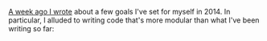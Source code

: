[A week ago I wrote][1] about a few goals I've set for myself in 2014\. In particular, I alluded to writing code that's more modular than what I've been writing so far:

[1]: /2014/01/01/a-year-in-review
